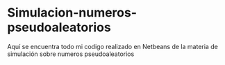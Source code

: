 # Simulacion-numeros-pseudoaleatorios
Aquí se encuentra todo mi codigo realizado en Netbeans de la materia de simulación sobre numeros pseudoaleatorios
